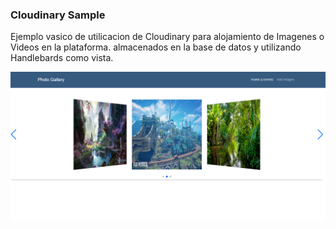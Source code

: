 ### Cloudinary Sample

Ejemplo vasico de utilicacion de Cloudinary para alojamiento de Imagenes o Videos en la plataforma. almacenados en la base de datos y  utilizando Handlebards como vista.

<img src="Images/cloudinary (1).png" >
